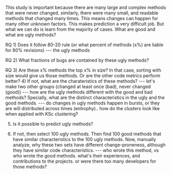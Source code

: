 This study is important because there are many large and complex methods that were never changed. similarly, there were many small, and readable methods that changed many times. This means changes can happen for many other unknown factors. This makes prediction a very difficult job. But what we can do is learn from the majority of cases. What are good and what are ugly methods?


 RQ 1) Does it follow 80-20 rule (or what percent of methods (x%) are liable for 80% revisions) --- the ugly methods
 
 RQ 2) What fractions of bugs are contained by these ugly methods?
 
 RQ 3) Are these x% methods the top x% in size? In that case, sorting with size would give us those methods. Or are the other code metrics perform better?
 4) If not, what are the charateristics of these methods?
    --- let's make two other groups (changed at least once (bad), never changed (good))
    --- how are the ugly methods different with the good and bad methods? Specially, what are the distinct characteristics in the ugly and the good methods. 
    --- do changes in ugly methods happen in bursts, or they are will distributed across times (entrophy).. how do the clusters look like when applied with         KSc clustering? 
    
5) Is it possible to predict ugly methods?
   
6) If not, then select 100 ugly methods.  Then find 100 good methods that have similar characteristics to the 100 ugly methods. Now, manually analyze, why these two sets have different change-proneness, although they have similar code characteristics. 
    --- who wrote this method, vs who wrote the good methods. what's their experiences, and contributions to the projects. or were there too many developers for those methods? 
